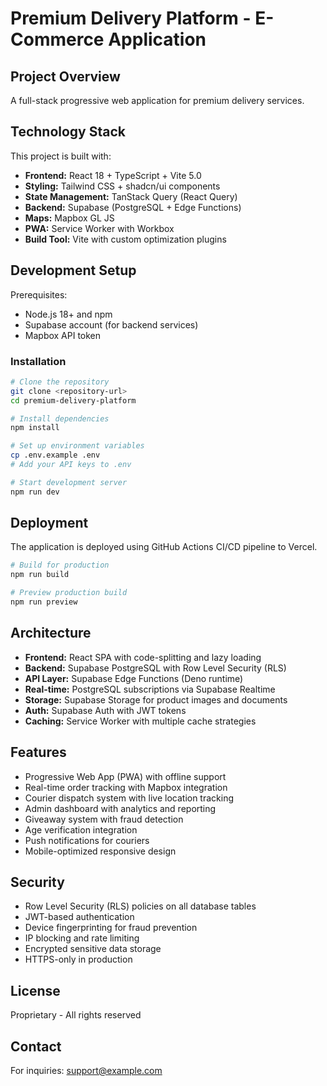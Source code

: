 # Premium Delivery Platform - E-Commerce Application

## Project Overview

A full-stack progressive web application for premium delivery services.

## Technology Stack

This project is built with:

- **Frontend:** React 18 + TypeScript + Vite 5.0
- **Styling:** Tailwind CSS + shadcn/ui components
- **State Management:** TanStack Query (React Query)
- **Backend:** Supabase (PostgreSQL + Edge Functions)
- **Maps:** Mapbox GL JS
- **PWA:** Service Worker with Workbox
- **Build Tool:** Vite with custom optimization plugins

## Development Setup

Prerequisites:
- Node.js 18+ and npm
- Supabase account (for backend services)
- Mapbox API token

### Installation

```sh
# Clone the repository
git clone <repository-url>
cd premium-delivery-platform

# Install dependencies
npm install

# Set up environment variables
cp .env.example .env
# Add your API keys to .env

# Start development server
npm run dev
```

## Deployment

The application is deployed using GitHub Actions CI/CD pipeline to Vercel.

```sh
# Build for production
npm run build

# Preview production build
npm run preview
```

## Architecture

- **Frontend:** React SPA with code-splitting and lazy loading
- **Backend:** Supabase PostgreSQL with Row Level Security (RLS)
- **API Layer:** Supabase Edge Functions (Deno runtime)
- **Real-time:** PostgreSQL subscriptions via Supabase Realtime
- **Storage:** Supabase Storage for product images and documents
- **Auth:** Supabase Auth with JWT tokens
- **Caching:** Service Worker with multiple cache strategies

## Features

- Progressive Web App (PWA) with offline support
- Real-time order tracking with Mapbox integration
- Courier dispatch system with live location tracking
- Admin dashboard with analytics and reporting
- Giveaway system with fraud detection
- Age verification integration
- Push notifications for couriers
- Mobile-optimized responsive design

## Security

- Row Level Security (RLS) policies on all database tables
- JWT-based authentication
- Device fingerprinting for fraud prevention
- IP blocking and rate limiting
- Encrypted sensitive data storage
- HTTPS-only in production

## License

Proprietary - All rights reserved  

## Contact

For inquiries: support@example.com
